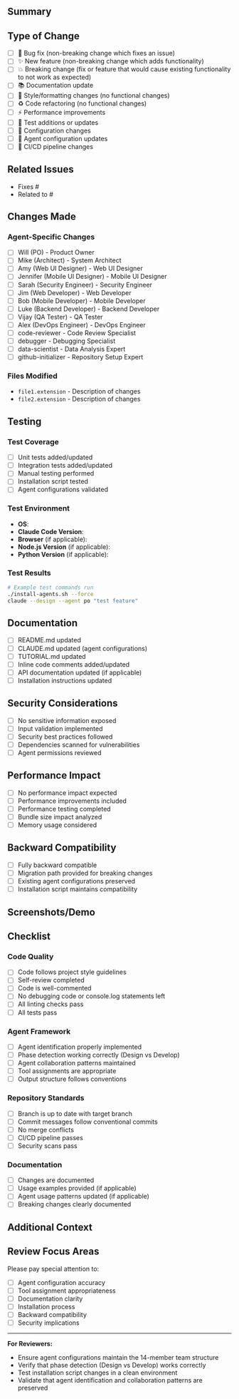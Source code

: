 ## Summary

<!-- Provide a brief description of the changes in this pull request -->

## Type of Change

<!-- Mark the relevant option with an "x" -->

- [ ] 🐛 Bug fix (non-breaking change which fixes an issue)
- [ ] ✨ New feature (non-breaking change which adds functionality)
- [ ] 💥 Breaking change (fix or feature that would cause existing functionality to not work as expected)
- [ ] 📚 Documentation update
- [ ] 🎨 Style/formatting changes (no functional changes)
- [ ] ♻️ Code refactoring (no functional changes)
- [ ] ⚡ Performance improvements
- [ ] 🧪 Test additions or updates
- [ ] 🔧 Configuration changes
- [ ] 🤖 Agent configuration updates
- [ ] 🚀 CI/CD pipeline changes

## Related Issues

<!-- Link to related issues using "Fixes #123" or "Closes #123" -->

- Fixes #
- Related to #

## Changes Made

<!-- Provide a detailed list of changes -->

### Agent-Specific Changes
<!-- If this PR involves agent configurations, list the affected agents -->

- [ ] Will (PO) - Product Owner
- [ ] Mike (Architect) - System Architect
- [ ] Amy (Web UI Designer) - Web UI Designer
- [ ] Jennifer (Mobile UI Designer) - Mobile UI Designer
- [ ] Sarah (Security Engineer) - Security Engineer
- [ ] Jim (Web Developer) - Web Developer
- [ ] Bob (Mobile Developer) - Mobile Developer
- [ ] Luke (Backend Developer) - Backend Developer
- [ ] Vijay (QA Tester) - QA Tester
- [ ] Alex (DevOps Engineer) - DevOps Engineer
- [ ] code-reviewer - Code Review Specialist
- [ ] debugger - Debugging Specialist
- [ ] data-scientist - Data Analysis Expert
- [ ] github-initializer - Repository Setup Expert

### Files Modified
<!-- List the key files that were modified -->

- `file1.extension` - Description of changes
- `file2.extension` - Description of changes

## Testing

<!-- Describe the testing that has been performed -->

### Test Coverage
- [ ] Unit tests added/updated
- [ ] Integration tests added/updated
- [ ] Manual testing performed
- [ ] Installation script tested
- [ ] Agent configurations validated

### Test Environment
<!-- Describe where and how you tested -->

- **OS**: 
- **Claude Code Version**: 
- **Browser** (if applicable): 
- **Node.js Version** (if applicable): 
- **Python Version** (if applicable): 

### Test Results
<!-- Provide evidence of testing -->

```bash
# Example test commands run
./install-agents.sh --force
claude --design --agent po "test feature"
```

## Documentation

<!-- Check all that apply -->

- [ ] README.md updated
- [ ] CLAUDE.md updated (agent configurations)
- [ ] TUTORIAL.md updated
- [ ] Inline code comments added/updated
- [ ] API documentation updated (if applicable)
- [ ] Installation instructions updated

## Security Considerations

<!-- Address any security implications -->

- [ ] No sensitive information exposed
- [ ] Input validation implemented
- [ ] Security best practices followed
- [ ] Dependencies scanned for vulnerabilities
- [ ] Agent permissions reviewed

## Performance Impact

<!-- Describe any performance implications -->

- [ ] No performance impact expected
- [ ] Performance improvements included
- [ ] Performance testing completed
- [ ] Bundle size impact analyzed
- [ ] Memory usage considered

## Backward Compatibility

<!-- Address compatibility with existing installations -->

- [ ] Fully backward compatible
- [ ] Migration path provided for breaking changes
- [ ] Existing agent configurations preserved
- [ ] Installation script maintains compatibility

## Screenshots/Demo

<!-- Include screenshots, GIFs, or demo links if applicable -->

<!-- 
Example:
![Agent Demo](url-to-screenshot)
-->

## Checklist

<!-- Ensure all items are completed before requesting review -->

### Code Quality
- [ ] Code follows project style guidelines
- [ ] Self-review completed
- [ ] Code is well-commented
- [ ] No debugging code or console.log statements left
- [ ] All linting checks pass
- [ ] All tests pass

### Agent Framework
- [ ] Agent identification properly implemented
- [ ] Phase detection working correctly (Design vs Develop)
- [ ] Agent collaboration patterns maintained
- [ ] Tool assignments are appropriate
- [ ] Output structure follows conventions

### Repository Standards
- [ ] Branch is up to date with target branch
- [ ] Commit messages follow conventional commits
- [ ] No merge conflicts
- [ ] CI/CD pipeline passes
- [ ] Security scans pass

### Documentation
- [ ] Changes are documented
- [ ] Usage examples provided (if applicable)
- [ ] Agent usage patterns updated (if applicable)
- [ ] Breaking changes clearly documented

## Additional Context

<!-- Add any additional context, concerns, or notes for reviewers -->

## Review Focus Areas

<!-- Guide reviewers on what to focus on -->

Please pay special attention to:
- [ ] Agent configuration accuracy
- [ ] Tool assignment appropriateness
- [ ] Documentation clarity
- [ ] Installation process
- [ ] Backward compatibility
- [ ] Security implications

---

**For Reviewers:**
- Ensure agent configurations maintain the 14-member team structure
- Verify that phase detection (Design vs Develop) works correctly
- Test installation script changes in a clean environment
- Validate that agent identification and collaboration patterns are preserved